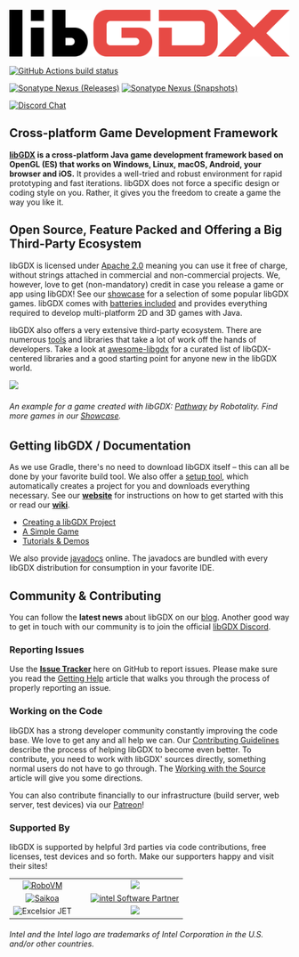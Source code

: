 ![logo](libgdx_logo.svg)

[![GitHub Actions build status](https://img.shields.io/github/workflow/status/libgdx/libgdx/Build%20and%20Publish/master?label=GitHub%20Actions)](https://github.com/libgdx/libgdx/actions?query=workflow%3A%22Build+and+Publish%22)

[![Sonatype Nexus (Releases)](https://img.shields.io/nexus/r/com.badlogicgames.gdx/gdx?nexusVersion=2&server=https%3A%2F%2Foss.sonatype.org&label=version)](https://search.maven.org/artifact/com.badlogicgames.gdx/gdx)
[![Sonatype Nexus (Snapshots)](https://img.shields.io/nexus/s/com.badlogicgames.gdx/gdx?server=https%3A%2F%2Foss.sonatype.org&label=snapshot)](https://oss.sonatype.org/#nexus-search;gav~com.badlogicgames.gdx~gdx~~~~kw,versionexpand)

[![Discord Chat](https://img.shields.io/discord/348229412858101762?logo=discord)](https://libgdx.com/community/discord/)

## Cross-platform Game Development Framework
**[libGDX](https://libgdx.com) is a cross-platform Java game development framework based on OpenGL (ES) that works on Windows, Linux, macOS, Android, your browser and iOS.** It provides a well-tried and robust environment for rapid prototyping and fast iterations. libGDX does not force a specific design or coding style on you. Rather, it gives you the freedom to create a game the way you like it.

## Open Source, Feature Packed and Offering a Big Third-Party Ecosystem
libGDX is licensed under [Apache 2.0](https://www.apache.org/licenses/LICENSE-2.0.html) meaning you can use it free of charge, without strings attached in commercial and non-commercial projects. We, however, love to get (non-mandatory) credit in case you release a game or app using libGDX! See our [showcase](https://libgdx.com/showcase/) for a selection of some popular libGDX games. libGDX comes with [batteries included](https://libgdx.com/features/) and provides everything required to develop multi-platform 2D and 3D games with Java.

libGDX also offers a very extensive third-party ecosystem. There are numerous [tools](https://libgdx.com/dev/tools/) and libraries that take a lot of work off the hands of developers. Take a look at [awesome-libgdx](https://github.com/rafaskb/awesome-libgdx#readme) for a curated list of libGDX-centered libraries and a good starting point for anyone new in the libGDX world.

![](https://libgdx.com/assets/images/index_showcase/game0.png)
###### An example for a game created with libGDX: [Pathway](https://store.steampowered.com/app/546430/Pathway/) by Robotality. Find more games in our [Showcase](https://libgdx.com/showcase/).

## Getting libGDX / Documentation
As we use Gradle, there's no need to download libGDX itself  &ndash; this can all be done by your favorite build tool. We also offer a [setup tool](https://libgdx.com/dev/#how-to-get-started-with-libgdx), which automatically creates a project for you and downloads everything necessary. See our **[website](https://libgdx.com/wiki/start/setup)** for instructions on how to get started with this or read our **[wiki](https://libgdx.com/wiki/)**.

- [Creating a libGDX Project](https://libgdx.com/wiki/start/setup)
- [A Simple Game](https://libgdx.com/wiki/start/a-simple-game)
- [Tutorials & Demos](https://libgdx.com/wiki/start/demos-and-tutorials)

We also provide [javadocs](https://libgdx.badlogicgames.com/nightlies/docs/api/) online. The javadocs are bundled with every libGDX distribution for consumption in your favorite IDE.

## Community & Contributing
You can follow the **latest news** about libGDX on our [blog](https://libgdx.com/news/). Another good way to get in touch with our community is to join the official [libGDX Discord](https://libgdx.com/community/discord/).

### Reporting Issues
Use the **[Issue Tracker](https://github.com/libgdx/libgdx/issues)** here on GitHub to report issues. Please make sure you read the [Getting Help](https://libgdx.com/wiki/articles/getting-help) article that walks you through the process of properly reporting an issue.

### Working on the Code
libGDX has a strong developer community constantly improving the code base. We love to get any and all help we can. Our [Contributing Guidelines](https://libgdx.com/dev/contributing/) describe the process of helping libGDX to become even better. To contribute, you need to work with libGDX' sources directly, something normal users do not have to go through. The [Working with the Source](https://libgdx.com/dev/from-source/) article will give you some directions.

You can also contribute financially to our infrastructure (build server, web server, test devices) via our [Patreon](https://patreon.com/libgdx)!

### Supported By
libGDX is supported by helpful 3rd parties via code contributions, free licenses, test devices and so forth. Make our supporters happy and visit their sites!

<table>
<tr>
<td style="text-align: center;"><a href="https://github.com/MobiVM/robovm"><img style="margin-right:20px" src="https://libgdx.com/assets/images/sponsors/robovm.png" alt="RoboVM" /></a></td>
<td style="text-align: center;"><a href="https://bit.ly/spinegdx"><img src="https://libgdx.com/assets/images/sponsors/spine.png"></a></td>
</tr>

<tr>
<td style="text-align: center;"><a href="https://bit.ly/saikoagdx"><img style="margin-right:20px" src="https://libgdx.com/assets/images/sponsors/saikoa.png" alt="Saikoa" /></a></td>
<td style="text-align: center;"><a href="https://bit.ly/intelgdx"><img src="https://libgdx.com/assets/images/sponsors/intel.png" alt="intel Software Partner" /></a></td>
</tr>

<tr>
<td style="text-align: center;"><img style="margin-right:20px" src="https://libgdx.com/assets/images/sponsors/excelsior.png" alt="Excelsior JET"></td>
<td style="text-align: center;"><img src="https://libgdx.com/assets/images/sponsors/nextpeer.png"></td>
</tr>
</table>

###### Intel and the Intel logo are trademarks of Intel Corporation in the U.S. and/or other countries.
